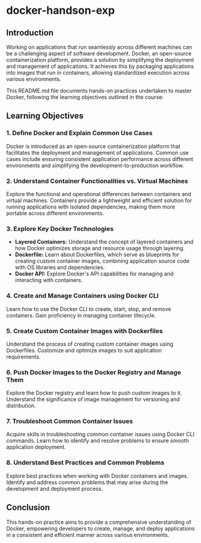 # docker-handson-exp

## Introduction

Working on applications that run seamlessly across different machines can be a challenging aspect of software development. Docker, an open-source containerization platform, provides a solution by simplifying the deployment and management of applications. It achieves this by packaging applications into images that run in containers, allowing standardized execution across various environments.

This README.md file documents hands-on practices undertaken to master Docker, following the learning objectives outlined in the course:

## Learning Objectives

### 1. Define Docker and Explain Common Use Cases

Docker is introduced as an open-source containerization platform that facilitates the deployment and management of applications. Common use cases include ensuring consistent application performance across different environments and simplifying the development-to-production workflow.

### 2. Understand Container Functionalities vs. Virtual Machines

Explore the functional and operational differences between containers and virtual machines. Containers provide a lightweight and efficient solution for running applications with isolated dependencies, making them more portable across different environments.

### 3. Explore Key Docker Technologies

- **Layered Containers:** Understand the concept of layered containers and how Docker optimizes storage and resource usage through layering.
- **Dockerfile:** Learn about Dockerfiles, which serve as blueprints for creating custom container images, combining application source code with OS libraries and dependencies.
- **Docker API:** Explore Docker's API capabilities for managing and interacting with containers.

### 4. Create and Manage Containers using Docker CLI

Learn how to use the Docker CLI to create, start, stop, and remove containers. Gain proficiency in managing container lifecycle.

### 5. Create Custom Container Images with Dockerfiles

Understand the process of creating custom container images using Dockerfiles. Customize and optimize images to suit application requirements.

### 6. Push Docker Images to the Docker Registry and Manage Them

Explore the Docker registry and learn how to push custom images to it. Understand the significance of image management for versioning and distribution.

### 7. Troubleshoot Common Container Issues

Acquire skills in troubleshooting common container issues using Docker CLI commands. Learn how to identify and resolve problems to ensure smooth application deployment.

### 8. Understand Best Practices and Common Problems

Explore best practices when working with Docker containers and images. Identify and address common problems that may arise during the development and deployment process.

## Conclusion

This hands-on practice aims to provide a comprehensive understanding of Docker, empowering developers to create, manage, and deploy applications in a consistent and efficient manner across various environments.
